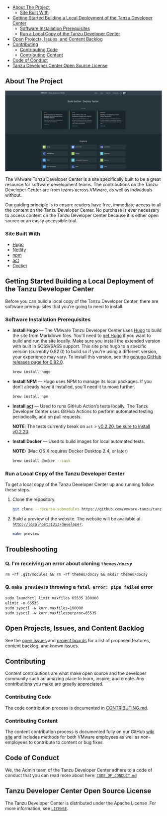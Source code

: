 
- [About The Project](#about-the-project)
  - [Site Built With](#site-built-with)
- [Getting Started Building a Local Deployment of the Tanzu Developer Center](#getting-started-building-a-local-deployment-of-the-tanzu-developer-center)
  - [Software Installation Prerequisites](#software-installation-prerequisites)
  - [Run a Local Copy of the Tanzu Developer Center](#run-a-local-copy-of-the-tanzu-developer-center)
- [Open Projects, Issues, and Content Backlog](#open-projects-issues-and-content-backlog)
- [Contributing](#contributing)
  - [Contributing Code](#contributing-code)
  - [Contributing Content](#contributing-content)
- [Code of Conduct](#code-of-conduct)
- [Tanzu Developer Center Open Source License](#tanzu-developer-center-open-source-license)


## About The Project

![Tanzu Developer Center Screen Shot](static/images/github/homepage-screenshot.png)

The VMware Tanzu Developer Center is a site specifically built to be a great resource for software development teams. The contributions on the Tanzu Developer Center are from teams across VMware, as well as individuals without.

Our guiding principle is to ensure readers have free, immediate access to all the content on the Tanzu Developer Center. No purchase is ever necessary to access content on the Tanzu Developer Center because it is either open source or an easily accessible trial.


### Site Built With

* [Hugo](https://gohugo.io)
* [Netlify](https://www.netlify.com)
* [npm](https://www.npmjs.com)
* [act](https://github.com/nektos/act)
* [Docker](https://docs.docker.com/get-docker/)


## Getting Started Building a Local Deployment of the Tanzu Developer Center

Before you can build a local copy of the Tanzu Developer Center, there are software prerequisites that you’re going to need to install.

### Software Installation Prerequisites

* **Install Hugo** — The VMware Tanzu Developer Center uses [Hugo](https://gohugo.io/) to build the site from Markdown files. You'll need to [get Hugo](https://gohugo.io/getting-started/installing/) if you want to build and run the site locally. Make sure you install the extended version with built in SCSS/SASS support. This site pins hugo to a specific version (currently 0.82.0) to build so if you're using a different version, your experience may vary. To install this version, see the [gohugo GitHub releases page for 0.82.0](https://github.com/gohugoio/hugo/releases/tag/v0.82.0).

     ```sh
     brew install hugo
     ```

* **Install NPM** — Hugo uses NPM to manage its local packages. If you don’t already have it installed, you’ll need it to move further.

     ```sh
     brew install npm
     ```

* **Install [act](https://github.com/nektos/act)** — Used to runs GitHub Action’s tests locally. The Tanzu Developer Center uses GitHub Actions to perform automated testing periodically, and on pull requests. 

     **NOTE**: The tests currently break on `act` > [v0.2.20, be sure to install v0.2.20](https://github.com/nektos/act/releases/tag/v0.2.20).

* **Install Docker** — Used to build images for local automated tests.  

    **NOTE:** (Mac OS X requires Docker Desktop 2.4, or later)

     ```sh
     brew install docker --cask
     ```

### Run a Local Copy of the Tanzu Developer Center

To get a local copy of the Tanzu Developer Center up and running follow these steps.

1. Clone the repository.

     ```sh
     git clone --recurse-submodules https://github.com/vmware-tanzu/tanzu-dev-portal.git
     ```

2. Build a preview of the website. The website will be available at [`http://localhost:1313/developer`](http://localhost:1313/developer).
    
     ```sh
     make preview
     ```

## Troubleshooting

### Q. I'm receiving an error about cloning `themes/docsy`

```
rm -rf .git/modules && rm -rf themes/docsy && mkdir themes/docsy
```

### Q. `make preview` is throwing a `fatal error: pipe failed` error

```
sudo launchctl limit maxfiles 65535 200000
ulimit -n 65535
sudo sysctl -w kern.maxfiles=100000
sudo sysctl -w kern.maxfilesperproc=65535
```

## Open Projects, Issues, and Content Backlog

See the [open issues](https://github.com/vmware-tanzu/tanzu-dev-portal/issues) and [project boards](https://github.com/vmware-tanzu/tanzu-dev-portal/projects) for a list of proposed features, content backlog, and known issues.


## Contributing

Content contributions are what make open source and the developer community such an amazing place to learn, inspire, and create. Any contributions you make are greatly appreciated.


### Contributing Code

The code contribution process is documented in [CONTRIBUTING.md](https://github.com/vmware-tanzu/tanzu-dev-portal/blob/main/CONTRIBUTING.md).


### Contributing Content

The content contribution process is documented fully on our GitHub [wiki site](https://github.com/vmware-tanzu/tanzu-dev-portal/wiki) and includes methods for both VMware employees as well as non-employees to contribute to content or bug fixes.


## Code of Conduct

We, the Admin team of the Tanzu Developer Center adhere to a code of conduct that you can read more about here: <code>[CODE_OF_CONDUCT.md](https://github.com/vmware-tanzu/tanzu-dev-portal/blob/main/CODE_OF_CONDUCT.md)</code>


## Tanzu Developer Center Open Source License

The Tanzu Developer Center is distributed under the Apache License .For more information, see <code>[LICENSE](https://github.com/vmware-tanzu/tanzu-dev-portal/blob/main/LICENSE)</code>.
